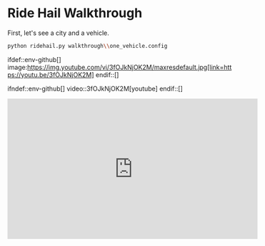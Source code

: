 # Ride Hail Walkthrough

First, let's see a city and a vehicle.

```bash
python ridehail.py walkthrough\\one_vehicle.config
```

ifdef::env-github[]
image:https://img.youtube.com/vi/3fOJkNjOK2M/maxresdefault.jpg[link=https://youtu.be/3fOJkNjOK2M]
endif::[]

ifndef::env-github[]
video::3fOJkNjOK2M[youtube]
endif::[]
<iframe width="560" height="315" src="https://www.youtube.com/embed/3fOJkNjOK2M" title="YouTube video player" frameborder="0" allow="accelerometer; autoplay; clipboard-write; encrypted-media; gyroscope; picture-in-picture" allowfullscreen></iframe>
